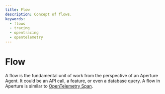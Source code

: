 ```yaml
---
title: Flow
description: Concept of flows.
keywords:
  - flows
  - tracing
  - opentracing
  - opentelemetry
---
```


# Flow

A flow is the fundamental unit of work from the perspective of an Aperture
Agent. It could be an API call, a feature, or even a database query. A flow in
Aperture is similar to
[OpenTelemetry Span](https://opentelemetry.io/docs/reference/specification/trace/api/#span).
